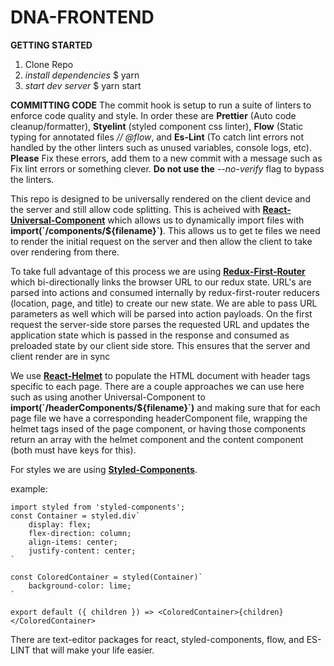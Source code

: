# DNA-FRONTEND

**GETTING STARTED**

1. Clone Repo
2. _install dependencies_ \$ yarn
3. _start dev server_ \$ yarn start

**COMMITTING CODE**
The commit hook is setup to run a suite of linters to enforce code quality and style.
In order these are **Prettier** (Auto code cleanup/formatter), **Styelint** (styled component css linter), **Flow** (Static typing for annotated files _// @flow_, and **Es-Lint** (To catch lint errors not handled by the other linters such as unused variables, console logs, etc).
**Please** Fix these errors, add them to a new commit with a message such as Fix lint errors or something clever. **Do not use the** _--no-verify_ flag to bypass the linters.

This repo is designed to be universally rendered on the client device and the server and still allow code splitting. This is acheived with [**React-Universal-Component**](https://github.com/faceyspacey/react-universal-component) which allows us to dynamically import files with **import(\`/components/\${filename}`)**. This allows us to get te files we need to render the initial request on the server and then allow the client to take over rendering from there.

To take full advantage of this process we are using [**Redux-First-Router**](https://github.com/faceyspacey/redux-first-router) which bi-directionally links the browser URL to our redux state. URL's are parsed into actions and consumed internally by redux-first-router reducers (location, page, and title) to create our new state. We are able to pass URL parameters as well which will be parsed into action payloads. On the first request the server-side store parses the requested URL and updates the application state which is passed in the response and consumed as preloaded state by our client side store. This ensures that the server and client render are in sync

We use [**React-Helmet**](https://www.google.com/search?q=reacthelmet&oq=reacthelmet&aqs=chrome..69i57.1607j0j9&sourceid=chrome&ie=UTF-8) to populate the HTML document with header tags specific to each page. There are a couple approaches we can use here such as using another Universal-Component to **import(\`/headerComponents/\${filename}`)** and making sure that for each page file we have a corresponding headerComponent file, wrapping the helmet tags insed of the page component, or having those components return an array with the helmet component and the content component (both must have keys for this).

For styles we are using [**Styled-Components**](https://www.styled-components.com/docs).

example:

```
import styled from 'styled-components';
const Container = styled.div`
    display: flex;
    flex-direction: column;
    align-items: center;
    justify-content: center;
`

const ColoredContainer = styled(Container)`
    background-color: lime;
`

export default ({ children }) => <ColoredContainer>{children}</ColoredContainer>
```

There are text-editor packages for react, styled-components, flow, and ES-LINT that will make your life easier.

